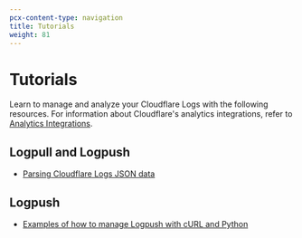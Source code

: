 ```yaml
---
pcx-content-type: navigation
title: Tutorials
weight: 81
---
```


# Tutorials

Learn to manage and analyze your Cloudflare Logs with the following resources. For information about Cloudflare's analytics integrations, refer to [Analytics Integrations](/fundamentals/data-products/analytics-integrations/).

## Logpull and Logpush

*   [Parsing Cloudflare Logs JSON data](/logs/tutorials/parsing-json-log-data/)

## Logpush 

*   [Examples of how to manage Logpush with cURL and Python](/logs/tutorials/examples/)